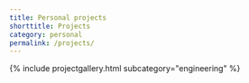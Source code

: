 ```yaml
---
title: Personal projects
shorttitle: Projects
category: personal
permalink: /projects/
---
```


{% include projectgallery.html subcategory="engineering" %}
